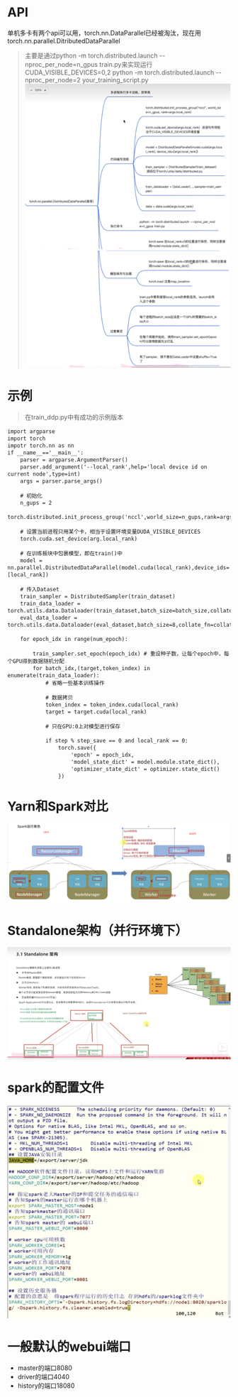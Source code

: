 # API
单机多卡有两个api可以用，torch.nn.DataParallel已经被淘汰，现在用torch.nn.parallel.DitributedDataParallel
> 主要是通过python -m torch.distributed.launch --nproc_per_node=n_gpus train.py来实现运行 <br>
> CUDA_VISIBLE_DEVICES=0,2 python -m torch.distributed.launch --nproc_per_node=2 your_training_script.py
![alt text](image.png)
![alt text](image-1.png)


# 示例
> 在train_ddp.py中有成功的示例版本
```
import argparse
import torch
impotr torch.nn as nn
if __name__=='__main__':
    parser = argparse.ArgumentParser()
    parser.add_argument('--local_rank',help='local device id on current node',type=int)
    args = parser.parse_args()

    # 初始化
    n_gups = 2
    torch.distributed.init_process_group('nccl',world_size=n_gups,rank=args.local_rank)

    # 设置当前进程只用某个卡，相当于设置环境变量DUDA_VISIBLE_DEVICES
    torch.cuda.set_device(arg.local_rank)

    # 在训练板块中包裹模型，即在train()中
    model = nn.parallel.DistributedDataParallel(model.cuda(local_rank),device_ids=[local_rank])

    # 传入Dataset
    train_sampler = DistributedSampler(train_dataset)
    train_data_loader = torch.utils.data.Dataloader(train_dataset,batch_size=batch_size,collate_fn=collate_fn,sampler=train_sampler)
    eval_data_loader = torch.utils.data.Dataloader(eval_dataset,batch_size=8,collate_fn=collate_fn)

    for epoch_idx in range(num_epoch):

        train_sampler.set_epoch(epoch_idx) # 重设种子数，让每个epoch中，每个GPU得到数据随机分配
        for batch_idx,(target,token_index) in enumerate(train_data_loader):
            # 省略一些基本训练操作

            # 数据拷贝
            token_index = token_index.cuda(local_rank)
            target = target.cuda(local_rank)

            # 只在GPU:0上对模型进行保存

            if step % step_save == 0 and local_rank == 0:
                torch.save({
                    'epoch' = epoch_idx,
                    'model_state_dict' = model.module.state_dict(),
                    'optimizer_state_dict' = optimizer.state_dict()
                })

```

# Yarn和Spark对比
![alt text](image-2.png)

# Standalone架构（并行环境下）
![alt text](image-3.png)

# spark的配置文件
![alt text](image-4.png)

# 一般默认的webui端口
- master的端口8080
- driver的端口4040
- history的端口18080